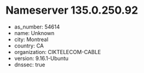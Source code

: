 # Nameserver 135.0.250.92

* as_number: 54614
* name: Unknown
* city: Montreal
* country: CA
* organization: CIKTELECOM-CABLE
* version: 9.16.1-Ubuntu
* dnssec: true

